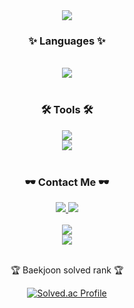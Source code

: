 <div align=center>
	<img src="https://capsule-render.vercel.app/api?type=waving&color=auto&height=200&section=header&text=OHS%20BACKJOON&fontSize=50" />	
</div>
<div align=center>
	<h3>✨ Languages ✨</h3>
</div>
<div align="center">
	<br>
	<img src="https://img.shields.io/badge/JavaScript-F7DF1E?style=flat&logo=JavaScript&logoColor=white" />
	<br>
</div>
<br>
<div align=center>
	<h3>🛠 Tools 🛠</h3>
</div>
<div align=center>
	<img src="https://img.shields.io/badge/Visual%20Studio%20Code-007ACC?style=flat&logo=VisualStudioCode&logoColor=white" />
	<br>
	<img src="https://img.shields.io/badge/GitHub-181717?style=flat&logo=GitHub&logoColor=white" />
</div>
<br>
<div align=center>
	<h3>🕶️ Contact Me 🕶️</h3>
</div>
<div align=center>
	<a href="https://velog.io/@ohs6006">
		<img src="https://img.shields.io/badge/Blog-FF9800?style=flat&logo=Blogger&logoColor=white" />
	</a>
	<a href="mailto:ohs6006@gmail.com">
		<img src="https://img.shields.io/badge/Mail-30B980?style=flat&logo=Gmail&logoColor=white" />
	</a>
	<br>
</div>
<div align=center>
<br>
	<div>
	   <img src="https://github-readme-stats.vercel.app/api/top-langs/?username=osh6006&layout=compact">
	</div>
	<div>
	   <img src="https://github-readme-stats.vercel.app/api?username=osh6006&show_icons=true">
	</div>
<br>
<p>🏆 Baekjoon solved rank 🏆</p>

[![Solved.ac Profile](http://mazassumnida.wtf/api/v2/generate_badge?boj=frontendohs)](https://solved.ac/frontendohs)
</div>
